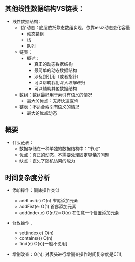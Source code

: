 ## 其他线性数据结构VS链表：
- 线性数据结构：
  - '伪'动态：底层依托静态数组实现，依靠resiz动态变化容量
    - 动态数组
    - 栈
    - 队列
  - 链表：
    - 概述：
      - 真正的动态数据结构
      - 最简单的动态数据结构
      - 涉及到引用（或者指针）
      - 可以帮助我们深入理解递归
      - 可以辅助其他数据结构
  - 数组：数组最好用于索引有语义的情况
    - 最大的优点：支持快速查询
  - 链表：不适合索引有语义的情况
    - 最大的优点动态

## 概要
- 什么链表：
  - 数据存储在一种单独的数据结构中："节点"
  - 优点：真正的动态，不需要处理固定容量的问题
  - 缺点：丧失了随机访问的能力
  
## 时间复杂度分析
- 添加操作：删除操作类似
  - addLast(e) O(n) 末尾添加元素
  - addFist(e) O(1) 首部添加元素
  - add(index,e) O(n/2)=O(n) 在任意一个位置添加元素
  
- 修改操作：
  - set(index,e) O(n)
  - contains(e)  O(n)
  - find(e)      O(n)[一般不使用]
  
- 增删改查：O(n); 对表头进行增删查操作时间复杂度是O(1);
  
